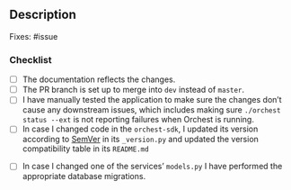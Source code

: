 <!-- Thank you for your contribution, you rock! 💪 -->

## Description

<!-- Please provide a summary of what this PR adds or changes together with relevant motivation and context. -->

Fixes: #issue

### Checklist

<!-- You can check a box by adding an X, i.e. "- [X]", or by clicking on the check box after opening the PR. -->

- [ ] The documentation reflects the changes.
- [ ] The PR branch is set up to merge into `dev` instead of `master`.
- [ ] I have manually tested the application to make sure the changes don’t cause any downstream issues, which includes making sure `./orchest status --ext` is not reporting failures when Orchest is running.
- [ ] In case I changed code in the `orchest-sdk`, I updated its version according to [SemVer](https://semver.org/) in its `_version.py` and updated the version compatibility table in its `README.md`
<!-- For the item below, refer to: `scripts/migration_manager.sh` -->
- [ ] In case I changed one of the services’ `models.py` I have performed the appropriate database migrations.
